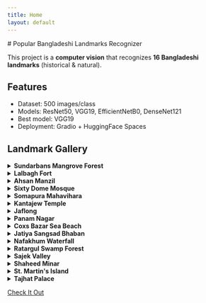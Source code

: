 ```yaml
---
title: Home
layout: default
---
```


<link rel="stylesheet" href="docs\assets\css\custom.css">
# Popular Bangladeshi Landmarks Recognizer

This project is a **computer vision** that recognizes **16 Bangladeshi landmarks** (historical & natural).

## Features

- Dataset: 500 images/class
- Models: ResNet50, VGG19, EfficientNetB0, DenseNet121
- Best model: VGG19
- Deployment: Gradio + HuggingFace Spaces

## Landmark Gallery

<div class="gallery-container">

<details>
  <summary><strong>Sundarbans Mangrove Forest</strong></summary>
  <div class="landmark-group">
    <img src="assets/images/sundarbans1.jpg" alt="Sundarbans Mangrove Forest">
    <img src="assets/images/sundarbans2.jpg" alt="Sundarbans Mangrove Forest">
  </div>
</details>

<details>
  <summary><strong>Lalbagh Fort</strong></summary>
  <div class="landmark-group">
    <img src="assets/images/lalbagh1.jpg" alt="Lalbagh Fort">
    <img src="assets/images/lalbagh2.jpg" alt="Lalbagh Fort">
  </div>
</details>

<details>
  <summary><strong>Ahsan Manzil</strong></summary>
  <div class="landmark-group">
    <img src="assets/images/ahsan1.jpg" alt="Ahsan Manzil">
    <img src="assets/images/ahsan2.jpg" alt="Ahsan Manzil">
  </div>
</details>

<details>
  <summary><strong>Sixty Dome Mosque</strong></summary>
  <div class="landmark-group">
    <img src="assets/images/sixty_dome1.jpg" alt="Sixty Dome Mosque">
    <img src="assets/images/sixty_dome2.jpg" alt="Sixty Dome Mosque">
  </div>
</details>

<details>
  <summary><strong>Somapura Mahavihara</strong></summary>
  <div class="landmark-group">
    <img src="assets/images/somapura1.jpg" alt="Somapura Mahavihara">
    <img src="assets/images/somapura2.jpg" alt="Somapura Mahavihara">
  </div>
</details>

<details>
  <summary><strong>Kantajew Temple</strong></summary>
  <div class="landmark-group">
    <img src="assets/images/kantajew1.jpg" alt="Kantajew Temple">
    <img src="assets/images/kantajew2.jpg" alt="Kantajew Temple">
  </div>
</details>

<details>
  <summary><strong>Jaflong</strong></summary>
  <div class="landmark-group">
    <img src="assets/images/Jaflong1'.jpg" alt="Jaflong">
    <img src="assets/images/Jaflong2.jpg" alt="Jaflong">
  </div>
</details>

<details>
  <summary><strong>Panam Nagar</strong></summary>
  <div class="landmark-group">
    <img src="assets/images/panam1.jpg" alt="Panam Nagar">
    <img src="assets\images\panam2'.jpg" alt="Panam Nagar">
  </div>
</details>

<details>
  <summary><strong>Coxs Bazar Sea Beach</strong></summary>
  <div class="landmark-group">
    <img src="assets/images/cox1.jpg" alt="Coxs Bazar Sea Beach">
    <img src="assets/images/cox2.jpg" alt="Coxs Bazar Sea Beach">
  </div>
</details>
<details>
  <summary><strong>Jatiya Sangsad Bhaban</strong></summary>
  <div class="landmark-group">
    <img src="assets/images/Sangsad1.jpg" alt="Jatiya Sangsad Bhaban">
    <img src="assets/images/Sangsad2.jpg" alt="Jatiya Sangsad Bhaban">
  </div>
</details>
<details>
  <summary><strong>Nafakhum Waterfall</strong></summary>
  <div class="landmark-group">
    <img src="assets/images/Nafakhum1.jpg" alt="Nafakhum Waterfall">
    <img src="assets/images/Nafakhum2.jpg" alt="Nafakhum Waterfall">
  </div>
</details>
<details>
  <summary><strong>Ratargul Swamp Forest</strong></summary>
  <div class="landmark-group">
    <img src="assets/images/Ratargul1.jpg" alt="Ratargul Swamp Forest">
    <img src="assets/images/Ratargul2.jpg" alt="Ratargul Swamp Forest">
  </div>
</details>
<details>
  <summary><strong>Sajek Valley</strong></summary>
  <div class="landmark-group">
    <img src="assets/images/Sajek1.jpg" alt="Sajek Valley">
    <img src="assets/images/Sajek2.jpg" alt="Sajek Valley">
  </div>
</details>
<details>
  <summary><strong>Shaheed Minar</strong></summary>
  <div class="landmark-group">
    <img src="assets/images/Minar1.jpg" alt="Shaheed Minar">
    <img src="assets/images/Minar2.jpg" alt="Shaheed Minar">
  </div>
</details>
<details>
  <summary><strong>St. Martin's Island</strong></summary>
  <div class="landmark-group">
    <img src="assets/images/Island1.png" alt="St. Martin's Island">
    <img src="assets/images/Island2.jpg" alt="St. Martin's Island">
  </div>
</details>
<details>
  <summary><strong>Tajhat Palace</strong></summary>
  <div class="landmark-group">
    <img src="assets/images/Tajhat1.jpg" alt="Tajhat Palace">
    <img src="assets/images/Tajhat2.jpg" alt="Tajhat Palace">
  </div>
</details>

</div>

<a href="landmarks_recognizer.html" class="btn-link">Check It Out</a>
